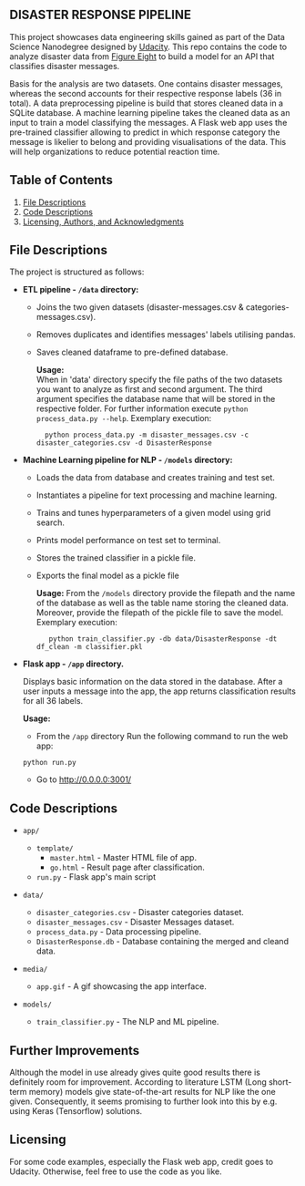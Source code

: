 ## DISASTER RESPONSE PIPELINE

This project showcases data engineering skills gained as part of the Data Science Nanodegree designed by [Udacity](https://eu.udacity.com/course/data-scientist-nanodegree--nd025). This repo contains the code to analyze disaster data from [Figure Eight](https://www.figure-eight.com/) to build a model for an API that classifies disaster messages.

Basis for the analysis are two datasets. One contains disaster messages, whereas the second accounts for their respective response labels (36 in total). A data preprocessing pipeline is build that stores cleaned data in a SQLite database. A machine learning pipeline takes the cleaned data as an input to train a model classifying the messages. A Flask web app uses the pre-trained classifier allowing to predict in which response category the message is likelier to belong and providing visualisations of the data. This will help organizations to reduce potential reaction time.

## Table of Contents

1. [File Descriptions](#file-descriptions)
2. [Code Descriptions](#code-descriptions)
3. [Licensing, Authors, and Acknowledgments](#licensing)

## File Descriptions

The project is structured as follows:

- **ETL pipeline - `/data` directory:**

	* Joins the two given datasets (disaster-messages.csv & categories-messages.csv).
	* Removes duplicates and identifies messages' labels utilising pandas.
	* Saves cleaned dataframe to pre-defined database.
	
		**Usage:**  
            When in 'data' directory specify the file paths of the two datasets you want to analyze as first and second argument. The third argument specifies the database name that will be stored in the respective folder. For further information execute `python process_data.py --help`. Exemplary execution:  

			python process_data.py -m disaster_messages.csv -c disaster_categories.csv -d DisasterResponse

- **Machine Learning pipeline for NLP - `/models` directory:**

	* Loads the data from database and creates training and test set.
    * Instantiates a pipeline for text processing and machine learning.
	* Trains and tunes hyperparameters of a given model using grid search.
	* Prints model performance on test set to terminal.
    * Stores the trained classifier in a pickle file.
	* Exports the final model as a pickle file  

		**Usage:** 
			From the `/models` directory provide the filepath and the name of the database as well as the table name storing the cleaned data. Moreover, provide the filepath of the pickle file to save the model. Exemplary execution:    

			 python train_classifier.py -db data/DisasterResponse -dt df_clean -m classifier.pkl


- **Flask app - `/app` directory.**

	Displays basic information on the data stored in the database. After a user inputs a message into the app, the app returns classification results for all 36 labels.

	**Usage:**   
	- From the `/app` directory Run the following command to run the web app:

	```  
	python run.py   
	```   

	- Go to http://0.0.0.0:3001/   

## Code Descriptions

- `app/`
  - `template/`
    - `master.html`  -  Master HTML file of app.
    - `go.html`  -  Result page after classification.
  - `run.py`  - Flask app's main script

- `data/`
  - `disaster_categories.csv`  - Disaster categories dataset.
  - `disaster_messages.csv`  - Disaster Messages dataset.
  - `process_data.py` - Data processing pipeline.
  - `DisasterResponse.db`   - Database containing the merged and cleand data.

 - `media/` 
 	- `app.gif` - A gif showcasing the app interface.
- `models/`
  - `train_classifier.py` - The NLP and ML pipeline.

## Further Improvements

Although the model in use already gives quite good results there is definitely room for improvement. According to literature LSTM (Long short-term memory) models give state-of-the-art results for NLP like the one given. Consequently, it seems promising to further look into this by e.g. using Keras (Tensorflow) solutions.

## Licensing

For some code examples, especially the Flask web app, credit goes to Udacity. Otherwise, feel free to use the code as you like.

